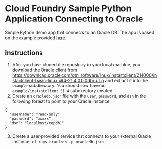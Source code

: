 # Cloud Foundry Sample Python Application Connecting to Oracle
Simple Python demo app that connects to an Oracle DB.  The app is based on the example provided [here](https://www.oracle.com/database/technologies/appdev/python/quickstartpythononprem.html#linux-tab).

## Instructions
1. After you have cloned the repository to your local machine, you download the Oracle client from https://download.oracle.com/otn_software/linux/instantclient/214000/instantclient-basic-linux.x64-21.4.0.0.0dbru.zip and extract it into the `example` subdirectory.  You should now have an `example/instantclient_21_4` subdirectory created.
2. Create an `oracledb.json` file with the `user`, `password`, and `dsn` in the following format to point to your Oracle instance:
```
{
  "username": "read-only",
  "password": "xxxxx",
  "dsn": "localhost/xepdb1"
}
```

3. Create a user-provided service that connects to your external Oracle instance:
`cf cups oracledb -p oracledb.json`
